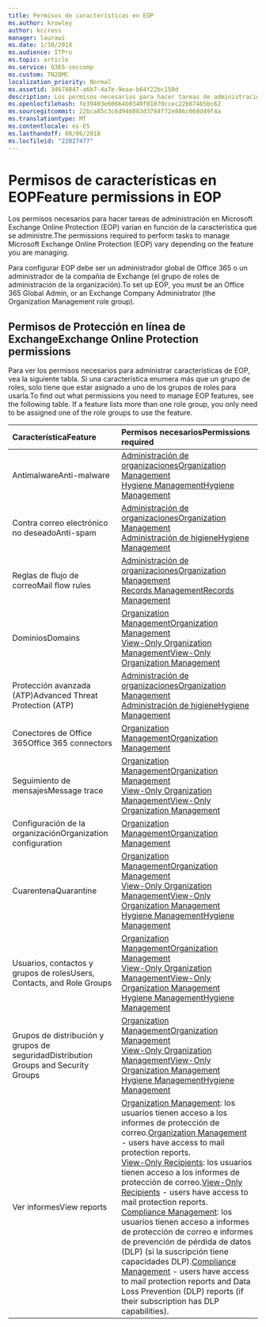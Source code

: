 ```yaml
---
title: Permisos de características en EOP
ms.author: krowley
author: kccross
manager: laurawi
ms.date: 1/30/2018
ms.audience: ITPro
ms.topic: article
ms.service: O365-seccomp
ms.custom: TN2DMC
localization_priority: Normal
ms.assetid: 34674847-a6b7-4a7e-9eaa-b64f22bc150d
description: Los permisos necesarios para hacer tareas de administración en Microsoft Exchange Online Protection (EOP) varían en función de la característica que se administre.
ms.openlocfilehash: fe39403e60664b0340f01070ccec22b674b5bc62
ms.sourcegitcommit: 22bca85c3c6d946083d3784f72e886c068d49f4a
ms.translationtype: MT
ms.contentlocale: es-ES
ms.lasthandoff: 08/06/2018
ms.locfileid: "22027477"
---
```

# <a name="feature-permissions-in-eop"></a><span data-ttu-id="02e6b-103">Permisos de características en EOP</span><span class="sxs-lookup"><span data-stu-id="02e6b-103">Feature permissions in EOP</span></span>

<span data-ttu-id="02e6b-104">Los permisos necesarios para hacer tareas de administración en Microsoft Exchange Online Protection (EOP) varían en función de la característica que se administre.</span><span class="sxs-lookup"><span data-stu-id="02e6b-104">The permissions required to perform tasks to manage Microsoft Exchange Online Protection (EOP) vary depending on the feature you are managing.</span></span> 
  
<span data-ttu-id="02e6b-105">Para configurar EOP debe ser un administrador global de Office 365 o un administrador de la compañía de Exchange (el grupo de roles de administración de la organización).</span><span class="sxs-lookup"><span data-stu-id="02e6b-105">To set up EOP, you must be an Office 365 Global Admin, or an Exchange Company Administrator (the Organization Management role group).</span></span>
  
## <a name="exchange-online-protection-permissions"></a><span data-ttu-id="02e6b-106">Permisos de Protección en línea de Exchange</span><span class="sxs-lookup"><span data-stu-id="02e6b-106">Exchange Online Protection permissions</span></span>

<span data-ttu-id="02e6b-p101">Para ver los permisos necesarios para administrar características de EOP, vea la siguiente tabla. Si una característica enumera más que un grupo de roles, solo tiene que estar asignado a uno de los grupos de roles para usarla.</span><span class="sxs-lookup"><span data-stu-id="02e6b-p101">To find out what permissions you need to manage EOP features, see the following table. If a feature lists more than one role group, you only need to be assigned one of the role groups to use the feature.</span></span>
  
|<span data-ttu-id="02e6b-109">**Característica**</span><span class="sxs-lookup"><span data-stu-id="02e6b-109">**Feature**</span></span>|<span data-ttu-id="02e6b-110">**Permisos necesarios**</span><span class="sxs-lookup"><span data-stu-id="02e6b-110">**Permissions required**</span></span>|
|:-----|:-----|
|<span data-ttu-id="02e6b-111">Antimalware</span><span class="sxs-lookup"><span data-stu-id="02e6b-111">Anti-malware</span></span>  <br/> |[<span data-ttu-id="02e6b-112">Administración de organizaciones</span><span class="sxs-lookup"><span data-stu-id="02e6b-112">Organization Management</span></span>](http://technet.microsoft.com/library/0bfd21c1-86ac-4369-86b7-aeba386741c8.aspx) <br/> [<span data-ttu-id="02e6b-113">Hygiene Management</span><span class="sxs-lookup"><span data-stu-id="02e6b-113">Hygiene Management</span></span>](http://technet.microsoft.com/library/fc0a9ec2-9c3d-42f6-8442-8603fb29d464.aspx) <br/> |
|<span data-ttu-id="02e6b-114">Contra correo electrónico no deseado</span><span class="sxs-lookup"><span data-stu-id="02e6b-114">Anti-spam</span></span>  <br/> |[<span data-ttu-id="02e6b-115">Administración de organizaciones</span><span class="sxs-lookup"><span data-stu-id="02e6b-115">Organization Management</span></span>](http://technet.microsoft.com/library/0bfd21c1-86ac-4369-86b7-aeba386741c8.aspx) <br/> [<span data-ttu-id="02e6b-116">Administración de higiene</span><span class="sxs-lookup"><span data-stu-id="02e6b-116">Hygiene Management</span></span>](http://technet.microsoft.com/library/fc0a9ec2-9c3d-42f6-8442-8603fb29d464.aspx) <br/> |
|<span data-ttu-id="02e6b-117">Reglas de flujo de correo</span><span class="sxs-lookup"><span data-stu-id="02e6b-117">Mail flow rules</span></span>  <br/> |[<span data-ttu-id="02e6b-118">Administración de organizaciones</span><span class="sxs-lookup"><span data-stu-id="02e6b-118">Organization Management</span></span>](http://technet.microsoft.com/library/0bfd21c1-86ac-4369-86b7-aeba386741c8.aspx) <br/> [<span data-ttu-id="02e6b-119">Records Management</span><span class="sxs-lookup"><span data-stu-id="02e6b-119">Records Management</span></span>](http://technet.microsoft.com/library/0e0c95ce-6109-4591-b86d-c6cfd44d21f5.aspx) <br/> |
|<span data-ttu-id="02e6b-120">Dominios</span><span class="sxs-lookup"><span data-stu-id="02e6b-120">Domains</span></span>  <br/> |[<span data-ttu-id="02e6b-121">Organization Management</span><span class="sxs-lookup"><span data-stu-id="02e6b-121">Organization Management</span></span>](http://technet.microsoft.com/library/0bfd21c1-86ac-4369-86b7-aeba386741c8.aspx) <br/> [<span data-ttu-id="02e6b-122">View-Only Organization Management</span><span class="sxs-lookup"><span data-stu-id="02e6b-122">View-Only Organization Management</span></span>](http://technet.microsoft.com/library/c514c6d0-0157-4c52-9ec6-441d9a30f3df.aspx) <br/> |
|<span data-ttu-id="02e6b-123">Protección avanzada (ATP)</span><span class="sxs-lookup"><span data-stu-id="02e6b-123">Advanced Threat Protection (ATP)</span></span>  <br/> |[<span data-ttu-id="02e6b-124">Administración de organizaciones</span><span class="sxs-lookup"><span data-stu-id="02e6b-124">Organization Management</span></span>](http://technet.microsoft.com/library/0bfd21c1-86ac-4369-86b7-aeba386741c8.aspx) <br/> [<span data-ttu-id="02e6b-125">Administración de higiene</span><span class="sxs-lookup"><span data-stu-id="02e6b-125">Hygiene Management</span></span>](http://technet.microsoft.com/library/fc0a9ec2-9c3d-42f6-8442-8603fb29d464.aspx) <br/> |
|<span data-ttu-id="02e6b-126">Conectores de Office 365</span><span class="sxs-lookup"><span data-stu-id="02e6b-126">Office 365 connectors</span></span>  <br/> |[<span data-ttu-id="02e6b-127">Organization Management</span><span class="sxs-lookup"><span data-stu-id="02e6b-127">Organization Management</span></span>](http://technet.microsoft.com/library/0bfd21c1-86ac-4369-86b7-aeba386741c8.aspx) <br/> |
|<span data-ttu-id="02e6b-128">Seguimiento de mensajes</span><span class="sxs-lookup"><span data-stu-id="02e6b-128">Message trace</span></span>  <br/> |[<span data-ttu-id="02e6b-129">Organization Management</span><span class="sxs-lookup"><span data-stu-id="02e6b-129">Organization Management</span></span>](http://technet.microsoft.com/library/0bfd21c1-86ac-4369-86b7-aeba386741c8.aspx) <br/> [<span data-ttu-id="02e6b-130">View-Only Organization Management</span><span class="sxs-lookup"><span data-stu-id="02e6b-130">View-Only Organization Management</span></span>](http://technet.microsoft.com/library/c514c6d0-0157-4c52-9ec6-441d9a30f3df.aspx) <br/> |
|<span data-ttu-id="02e6b-131">Configuración de la organización</span><span class="sxs-lookup"><span data-stu-id="02e6b-131">Organization configuration</span></span>  <br/> |[<span data-ttu-id="02e6b-132">Organization Management</span><span class="sxs-lookup"><span data-stu-id="02e6b-132">Organization Management</span></span>](http://technet.microsoft.com/library/0bfd21c1-86ac-4369-86b7-aeba386741c8.aspx) <br/> |
|<span data-ttu-id="02e6b-133">Cuarentena</span><span class="sxs-lookup"><span data-stu-id="02e6b-133">Quarantine</span></span>  <br/> |[<span data-ttu-id="02e6b-134">Organization Management</span><span class="sxs-lookup"><span data-stu-id="02e6b-134">Organization Management</span></span>](http://technet.microsoft.com/library/0bfd21c1-86ac-4369-86b7-aeba386741c8.aspx) <br/> [<span data-ttu-id="02e6b-135">View-Only Organization Management</span><span class="sxs-lookup"><span data-stu-id="02e6b-135">View-Only Organization Management</span></span>](http://technet.microsoft.com/library/c514c6d0-0157-4c52-9ec6-441d9a30f3df.aspx) <br/> [<span data-ttu-id="02e6b-136">Hygiene Management</span><span class="sxs-lookup"><span data-stu-id="02e6b-136">Hygiene Management</span></span>](http://technet.microsoft.com/library/fc0a9ec2-9c3d-42f6-8442-8603fb29d464.aspx) <br/> |
|<span data-ttu-id="02e6b-137">Usuarios, contactos y grupos de roles</span><span class="sxs-lookup"><span data-stu-id="02e6b-137">Users, Contacts, and Role Groups</span></span>  <br/> |[<span data-ttu-id="02e6b-138">Organization Management</span><span class="sxs-lookup"><span data-stu-id="02e6b-138">Organization Management</span></span>](http://technet.microsoft.com/library/0bfd21c1-86ac-4369-86b7-aeba386741c8.aspx) <br/> [<span data-ttu-id="02e6b-139">View-Only Organization Management</span><span class="sxs-lookup"><span data-stu-id="02e6b-139">View-Only Organization Management</span></span>](http://technet.microsoft.com/library/c514c6d0-0157-4c52-9ec6-441d9a30f3df.aspx) <br/> [<span data-ttu-id="02e6b-140">Hygiene Management</span><span class="sxs-lookup"><span data-stu-id="02e6b-140">Hygiene Management</span></span>](http://technet.microsoft.com/library/fc0a9ec2-9c3d-42f6-8442-8603fb29d464.aspx) <br/> |
|<span data-ttu-id="02e6b-141">Grupos de distribución y grupos de seguridad</span><span class="sxs-lookup"><span data-stu-id="02e6b-141">Distribution Groups and Security Groups</span></span>  <br/> |[<span data-ttu-id="02e6b-142">Organization Management</span><span class="sxs-lookup"><span data-stu-id="02e6b-142">Organization Management</span></span>](http://technet.microsoft.com/library/0bfd21c1-86ac-4369-86b7-aeba386741c8.aspx) <br/> [<span data-ttu-id="02e6b-143">View-Only Organization Management</span><span class="sxs-lookup"><span data-stu-id="02e6b-143">View-Only Organization Management</span></span>](http://technet.microsoft.com/library/c514c6d0-0157-4c52-9ec6-441d9a30f3df.aspx) <br/> [<span data-ttu-id="02e6b-144">Hygiene Management</span><span class="sxs-lookup"><span data-stu-id="02e6b-144">Hygiene Management</span></span>](http://technet.microsoft.com/library/fc0a9ec2-9c3d-42f6-8442-8603fb29d464.aspx) <br/> |
|<span data-ttu-id="02e6b-145">Ver informes</span><span class="sxs-lookup"><span data-stu-id="02e6b-145">View reports</span></span>  <br/> |<span data-ttu-id="02e6b-146">[Organization Management](http://technet.microsoft.com/library/0bfd21c1-86ac-4369-86b7-aeba386741c8.aspx): los usuarios tienen acceso a los informes de protección de correo.</span><span class="sxs-lookup"><span data-stu-id="02e6b-146">[Organization Management](http://technet.microsoft.com/library/0bfd21c1-86ac-4369-86b7-aeba386741c8.aspx) - users have access to mail protection reports.</span></span>  <br/> <span data-ttu-id="02e6b-147">[View-Only Recipients](http://technet.microsoft.com/library/37e66b92-81d3-412f-b7a9-e1bb8cbeb468.aspx): los usuarios tienen acceso a los informes de protección de correo.</span><span class="sxs-lookup"><span data-stu-id="02e6b-147">[View-Only Recipients](http://technet.microsoft.com/library/37e66b92-81d3-412f-b7a9-e1bb8cbeb468.aspx) - users have access to mail protection reports.</span></span>  <br/> <span data-ttu-id="02e6b-148">[Compliance Management](http://technet.microsoft.com/library/b91b23a4-e9c7-4bd0-9ee3-ec5cb498da15.aspx): los usuarios tienen acceso a informes de protección de correo e informes de prevención de pérdida de datos (DLP) (si la suscripción tiene capacidades DLP).</span><span class="sxs-lookup"><span data-stu-id="02e6b-148">[Compliance Management](http://technet.microsoft.com/library/b91b23a4-e9c7-4bd0-9ee3-ec5cb498da15.aspx) - users have access to mail protection reports and Data Loss Prevention (DLP) reports (if their subscription has DLP capabilities).</span></span>  <br/> |
   

